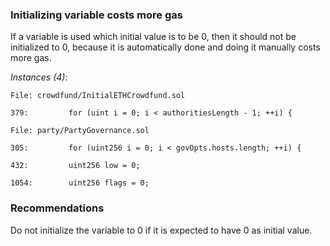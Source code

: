 ### Initializing variable costs more gas

If a variable is used which initial value is to be 0, then it should not be initialized to 0, because it is automatically done and doing it manually costs more gas.

*Instances (4)*:
```solidity
File: crowdfund/InitialETHCrowdfund.sol

379:         for (uint i = 0; i < authoritiesLength - 1; ++i) {

```

```solidity
File: party/PartyGovernance.sol

305:         for (uint256 i = 0; i < govOpts.hosts.length; ++i) {

432:         uint256 low = 0;

1054:        uint256 flags = 0;

```

### Recommendations
Do not initialize the variable to 0 if it is expected to have 0 as initial value. 